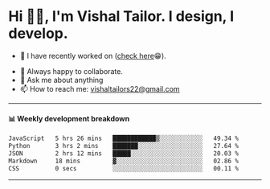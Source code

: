 # Hi 👋🏻, I'm Vishal Tailor. I design, I develop.

- 🔭 I have recently worked on ([check here](https://vishaltailor.com)😁).
<!-- - 🎦 Currently watching: JavaScript: The Hard Parts By Will Sentance. -->
- 👯 Always happy to collaborate.
- 💬 Ask me about anything
- 📫 How to reach me: <a href="mailto:vishaltailors22@gmail.com">vishaltailors22@gmail.com</a>

<hr /> 
<h4>📊 Weekly development breakdown</h4>
<!--START_SECTION:waka-->

```txt
JavaScript   5 hrs 26 mins   ████████████▒░░░░░░░░░░░░   49.34 %
Python       3 hrs 2 mins    ███████░░░░░░░░░░░░░░░░░░   27.64 %
JSON         2 hrs 12 mins   █████░░░░░░░░░░░░░░░░░░░░   20.03 %
Markdown     18 mins         ▓░░░░░░░░░░░░░░░░░░░░░░░░   02.86 %
CSS          0 secs          ░░░░░░░░░░░░░░░░░░░░░░░░░   00.11 %
```

<!--END_SECTION:waka-->
<hr /> 

<!-- ![](./profile-3d-contrib/profile-green-animate.svg) -->
